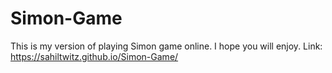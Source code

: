 # Simon-Game
This is my version of playing Simon game online. I hope you will enjoy.
Link: https://sahiltwitz.github.io/Simon-Game/
